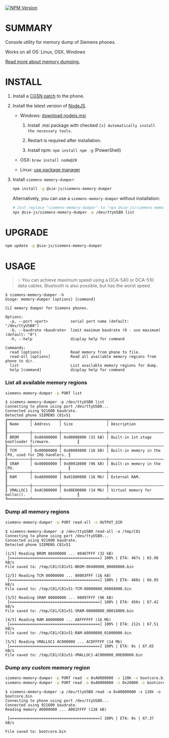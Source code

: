 [![NPM Version](https://img.shields.io/npm/v/%40sie-js%2Fsiemens-memory-dumper)](https://www.npmjs.com/package/@sie-js/siemens-memory-dumper)

# SUMMARY
Console utility for memory dump of Siemens phones.

Works on all OS: Linux, OSX, Windows

[Read more about memory dumping.](https://siemens-mobile-hacks.github.io/reverse-engineering/memory-dump.html)

# INSTALL
1. Install a [CGSN patch](https://siemens-mobile-hacks.github.io/reverse-engineering/arm-debugger.html) to the phone.
2. Install the latest version of [NodeJS](https://nodejs.org/en/download/).
	- Windows: [download nodejs.msi](https://nodejs.org/en/download/prebuilt-installer)
   		
		1. Install .msi package with checked `[x] Automatically install the necessary tools`.
		
		2. Restart is required after installation.

		3. Install npm: `npm install npm -g` (PowerShell)
 	- OSX: `brew install node@20`
  	- Linux: [use package manager](https://nodejs.org/en/download/package-manager/all)
3. Install `siemens-memory-dumper`:
	```bash
 	npm install -g @sie-js/siemens-memory-dumper
 	```

	Alternatively, you can use a `siemens-memory-dumper` without installation:
	```bash
	# Just replace "siemens-memory-dumper" to "npx @sie-js/siemens-memory-dumper"
	npx @sie-js/siemens-memory-dumper -p /dev/ttyUSB0 list
	```

# UPGRADE
```bash
npm update -g @sie-js/siemens-memory-dumper
```

# USAGE
> 💡 You can achieve maximum speed using a DCA-540 or DCA-510 data cables. Bluetooth is also possible, but has the worst speed.

```
$ siemens-memory-dumper -h
Usage: memory-dumper [options] [command]

CLI memory dumper for Siemens phones.

Options:
  -p, --port <port>          serial port name (default: "/dev/ttyUSB0")
  -b, --baudrate <baudrate>  limit maximum baudrate (0 - use maximum) (default: "0")
  -h, --help                 display help for command

Commands:
  read [options]             Read memory from phone to file.
  read-all [options]         Read all available memory regions from phone to dir.
  list                       List available memory regions for dump.
  help [command]             display help for command
```

### List all available memory regions
```bash
siemens-memory-dumper -p PORT list
```
```
$ siemens-memory-dumper -p /dev/ttyUSB0 list
Connecting to phone using port /dev/ttyUSB0...
Connected using 921600 baudrate.
Detected phone SIEMENS C81v51
╔══════════╤════════════╤════════════════════╤════════════════════════════════════════════════════╗
║ Name     │ Address    │ Size               │ Description                                        ║
╟──────────┼────────────┼────────────────────┼────────────────────────────────────────────────────╢
║ BROM     │ 0x00400000 │ 0x00008000 (32 kB) │ Built-in 1st stage bootloader firmware.            ║
╟──────────┼────────────┼────────────────────┼────────────────────────────────────────────────────╢
║ TCM      │ 0x00000000 │ 0x00004000 (16 kB) │ Built-in memory in the CPU, used for IRQ handlers. ║
╟──────────┼────────────┼────────────────────┼────────────────────────────────────────────────────╢
║ SRAM     │ 0x00080000 │ 0x00018000 (96 kB) │ Built-in memory in the CPU.                        ║
╟──────────┼────────────┼────────────────────┼────────────────────────────────────────────────────╢
║ RAM      │ 0xA8000000 │ 0x01000000 (16 Mb) │ External RAM.                                      ║
╟──────────┼────────────┼────────────────────┼────────────────────────────────────────────────────╢
║ VMALLOC1 │ 0xAC000000 │ 0x00E00000 (14 Mb) │ Virtual memory for malloc().                       ║
╚══════════╧════════════╧════════════════════╧════════════════════════════════════════════════════╝
```

### Dump all memory regions
```bash
siemens-memory-dumper -p PORT read-all -o OUTPUT_DIR
```
```
$ siemens-memory-dumper -p /dev/ttyUSB0 read-all -o /tmp/C81
Connecting to phone using port /dev/ttyUSB0...
Connected using 921600 baudrate.
Detected phone SIEMENS C81v51

[1/5] Reading BROM 00400000 ... 00407FFF (32 kB)
 [========================================] 100% | ETA: 467s | 65.98 kB/s
File saved to: /tmp/C81/C81v51-BROM-00400000_00008000.bin

[2/5] Reading TCM 00000000 ... 00003FFF (16 kB)
 [========================================] 100% | ETA: 460s | 66.95 kB/s
File saved to: /tmp/C81/C81v51-TCM-00000000_00004000.bin

[3/5] Reading SRAM 00080000 ... 00097FFF (96 kB)
 [========================================] 100% | ETA: 456s | 67.42 kB/s
File saved to: /tmp/C81/C81v51-SRAM-00080000_00018000.bin

[4/5] Reading RAM A8000000 ... A8FFFFFF (16 Mb)
 [========================================] 100% | ETA: 212s | 67.51 kB/s
File saved to: /tmp/C81/C81v51-RAM-A8000000_01000000.bin

[5/5] Reading VMALLOC1 AC000000 ... ACDFFFFF (14 Mb)
 [========================================] 100% | ETA: 0s | 67.65 kB/s
File saved to: /tmp/C81/C81v51-VMALLOC1-AC000000_00E00000.bin
```

### Dump any custom memory region
```bash
siemens-memory-dumper -p PORT read -a 0xA0000000 -s 128k -o bootcore.bin
siemens-memory-dumper -p PORT read -a 0xA0000000 -s 0x20000 -o bootcore.bin
```
```
$ siemens-memory-dumper -p /dev/ttyUSB0 read -a 0xA0000000 -s 128k -o bootcore.bin
Connecting to phone using port /dev/ttyUSB0...
Connected using 921600 baudrate.
Reading memory A0000000 ... A001FFFF (128 kB)

 [========================================] 100% | ETA: 0s | 67.37 kB/s

File saved to: bootcore.bin
```
